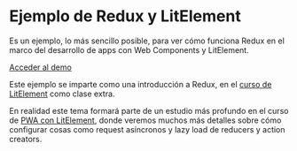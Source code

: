# Ejemplo de Redux y LitElement

Es un ejemplo, lo más sencillo posible, para ver cómo funciona Redux en el marco del desarrollo de apps con Web Components y LitElement.

[Acceder al demo](https://escuelait.github.io/simple-redux-litelement/)

Este ejemplo se imparte como una introducción a Redux, en el [curso de LitElement](https://escuela.it/cursos/curso-web-components-litelement) como clase extra.

En realidad este tema formará parte de un estudio más profundo en el curso de [PWA con LitElement](https://escuela.it/cursos/curso-aplicaciones-progresivas-web-components-litelement), donde veremos muchos más detalles sobre cómo configurar cosas como request asíncronos y lazy load de reducers y action creators.

